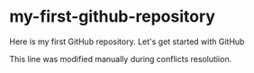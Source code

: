 # my-first-github-repository
Here is my first GitHub repository. Let's get started with GitHub

This line was modified manually during conflicts resolutiion.